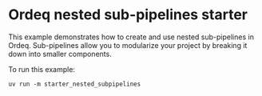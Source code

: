 # Ordeq nested sub-pipelines starter

This example demonstrates how to create and use nested sub-pipelines in Ordeq.
Sub-pipelines allow you to modularize your project by breaking it down into smaller components.

To run this example:

```shell
uv run -m starter_nested_subpipelines
```
